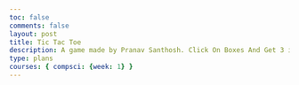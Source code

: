 ```yaml
---
toc: false
comments: false
layout: post
title: Tic Tac Toe
description: A game made by Pranav Santhosh. Click On Boxes And Get 3 in a row to win! Reload the page to restart.
type: plans
courses: { compsci: {week: 1} }
---
```


<html lang="en">
<head>
  <meta charset="UTF-8">
  <meta name="viewport" content="width=device-width, initial-scale=1.0">
  <title>Tic Tac Toe</title>
  <style>
    body {
      font-family: Arial, sans-serif;
    }

    #game-board {
      display: grid;
      grid-template-columns: repeat(3, 100px);
      grid-gap: 10px;
      margin-top: 20px;
    }

    .cell {
      width: 100px;
      height: 100px;
      border: 2px solid #333;
      display: flex;
      align-items: center;
      justify-content: center;
      font-size: 24px;
      cursor: pointer;
    }

    .cell:hover {
      background-color: #f0f0f0;
    }

    #message {
      margin-top: 20px;
      font-size: 20px;
    }
  </style>
</head>
<body>

<div id="game-board"></div>

<div id="message"></div>

<script>
  let currentPlayer;
  let board;
  let gameOver;

  function startGame() {
    currentPlayer = 'X';
    board = ['', '', '', '', '', '', '', '', ''];
    gameOver = false;

    document.getElementById('game-board').innerHTML = '';
    document.getElementById('message').innerText = '';

    for (let i = 0; i < 9; i++) {
      const cell = document.createElement('div');
      cell.className = 'cell';
      cell.dataset.index = i;
      cell.addEventListener('click', handleCellClick);
      document.getElementById('game-board').appendChild(cell);
    }
  }

  function handleCellClick(event) {
    if (gameOver) return;

    const index = event.target.dataset.index;
    if (board[index] === '') {
      board[index] = currentPlayer;
      renderBoard();

      if (checkWin()) {
        gameOver = true;
        document.getElementById('message').innerText = `Player ${currentPlayer} wins!`;
      } else if (board.every(cell => cell !== '')) {
        gameOver = true;
        document.getElementById('message').innerText = "It's a draw!";
      } else {
        currentPlayer = currentPlayer === 'X' ? 'O' : 'X';
      }
    }
  }

  function renderBoard() {
    const cells = document.querySelectorAll('.cell');
    cells.forEach((cell, index) => {
      cell.innerText = board[index];
    });
  }

  function checkWin() {
    const winPatterns = [
      [0, 1, 2], [3, 4, 5], [6, 7, 8], // Rows
      [0, 3, 6], [1, 4, 7], [2, 5, 8], // Columns
      [0, 4, 8], [2, 4, 6]             // Diagonals
    ];

    for (const pattern of winPatterns) {
      const [a, b, c] = pattern;
      if (board[a] !== '' && board[a] === board[b] && board[a] === board[c]) {
        return true;
      }
    }

    return false;
  }

  startGame();
</script>

</body>
</html>
